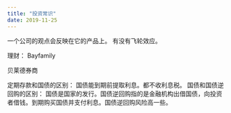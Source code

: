 ```yaml
---
title: "投资常识"
date: 2019-11-25
---
```

一个公司的观点会反映在它的产品上。 有没有飞轮效应。

理财： Bayfamily

贝莱德券商


定期存款和国债的区别： 国债能到期前提取利息。都不收利息税。
国债和国债逆回购的区别： 国债是国家的发行。国债逆回购指的是金融机构出借国债，向投资者借钱。到期购买国债并支付利息。国债逆回购风险高一些。